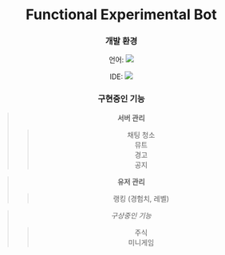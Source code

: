 <div align=center>

# Functional Experimental Bot



### 개발 환경

언어: <a href="https://discordpy.readthedocs.io/en/stable/"><img src="https://img.shields.io/badge/discord.py-3776AB?style=flat-square&logo=Python&logoColor=white"/></a>

IDE: <a href="https://code.visualstudio.com/"><img src="https://img.shields.io/badge/VSC-007ACC?style=flat-square&logo=Visual Studio Code&logoColor=white"/></a>

### 구현중인 기능

> **서버 관리**
>> 채팅 청소 <br>
>> 뮤트<Br>
>> 경고<br>
>> 공지<br>

> **유저 관리**
>> 랭킹 (경험치, 레벨)<br>

> *구상중인 기능*
>> 주식 <br>
>> 미니게임 <br>

















</div>